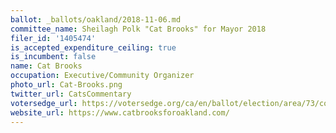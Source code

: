 ```yaml
---
ballot: _ballots/oakland/2018-11-06.md
committee_name: Sheilagh Polk "Cat Brooks" for Mayor 2018
filer_id: '1405474'
is_accepted_expenditure_ceiling: true
is_incumbent: false
name: Cat Brooks
occupation: Executive/Community Organizer
photo_url: Cat-Brooks.png
twitter_url: CatsCommentary
votersedge_url: https://votersedge.org/ca/en/ballot/election/area/73/contests/contest/17342/candidate/139768?&county=alameda%20county&election_authority_id=1
website_url: https://www.catbrooksforoakland.com/
---
```

